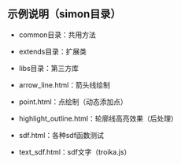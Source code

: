 ## 示例说明（simon目录）

* common目录：共用方法
* extends目录：扩展类
* libs目录：第三方库

* arrow_line.html：箭头线绘制
* point.html：点绘制（动态添加点）
* highlight_outline.html：轮廓线高亮效果（后处理）
* sdf.html：各种sdf函数测试
* text_sdf.html：sdf文字（troika.js）